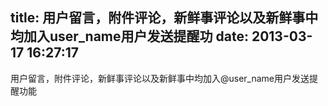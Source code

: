 title: 用户留言，附件评论，新鲜事评论以及新鲜事中均加入user_name用户发送提醒功
date: 2013-03-17 16:27:17
---

用户留言，附件评论，新鲜事评论以及新鲜事中均加入@user_name用户发送提醒功能